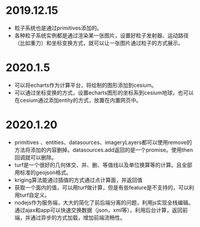 # 2019.12.15

* 粒子系统也是通过primitives添加的。
* 各种粒子系统实例都是通过渲染某一张图片，设置好粒子发射器、运动路径（比如重力）和坐标变换方式，就可以让一张图片通过粒子的方式展示。



# 2020.1.5

* 可以将echarts作为计算平台，将绘制的图形添加到cesium。
* 可以通过坐标变换的方式，设置echarts图形的坐标系到cesium地球，也可以在cesium通过添加entity的方式，放置在内置网页中。



# 2020.1.20

* primitives 、entities、datasources、imageryLayers都可以使用remove的方法将添加的内容删掉。datasources.add返回的是一个promise。使用then回调就可以删除。
* turf是一个很好的几何体交、并、删、等值线以及单位换算等的计算。且全部用标准的geojson格式。
* kriging算法能通过插值的方式通过点计算面，并返回值
* 获取一个面内的值，可以用turf做计算，但是有些feature是不支持的，可以利用turf自定义。
* nodejs作为服务端，大大的简化了前后端分离的问题，利用js实现全栈编辑。通过ajax和app可以快速交换数据（json，xml等），利用后台计算，返回前端，并通过异步的方式加载，增加前端流畅性。